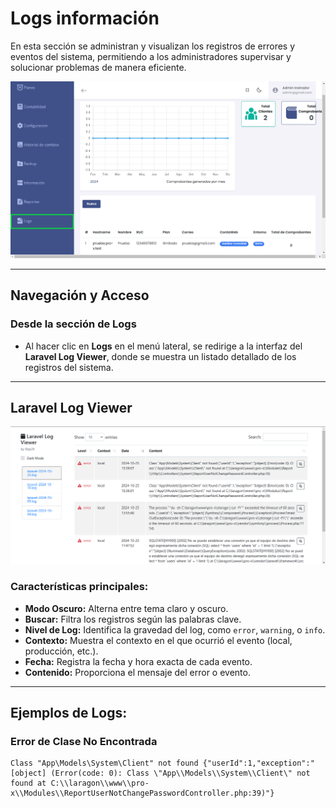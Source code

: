 # Logs información

En esta sección se administran y visualizan los registros de errores y eventos del sistema, permitiendo a los administradores supervisar y solucionar problemas de manera eficiente.

![Logs](img/logs_1.jpg)

---

## Navegación y Acceso

### Desde la sección de **Logs**
- Al hacer clic en **Logs** en el menú lateral, se redirige a la interfaz del **Laravel Log Viewer**, donde se muestra un listado detallado de los registros del sistema.

---

## Laravel Log Viewer

![Laravel Log Viewer](img/logs_2.jpg)

### Características principales:
- **Modo Oscuro:** Alterna entre tema claro y oscuro.
- **Buscar:** Filtra los registros según las palabras clave.
- **Nivel de Log:** Identifica la gravedad del log, como `error`, `warning`, o `info`.
- **Contexto:** Muestra el contexto en el que ocurrió el evento (local, producción, etc.).
- **Fecha:** Registra la fecha y hora exacta de cada evento.
- **Contenido:** Proporciona el mensaje del error o evento.

---

## Ejemplos de Logs:

### Error de Clase No Encontrada
```plaintext
Class "App\Models\System\Client" not found {"userId":1,"exception":"[object] (Error(code: 0): Class \"App\\Models\\System\\Client\" not found at C:\\laragon\\www\\pro-x\\Modules\\ReportUserNotChangePasswordController.php:39)"}

